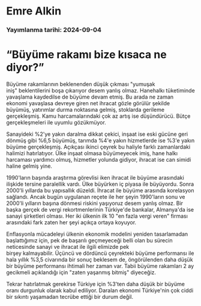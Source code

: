 # Emre Alkin

### Yayımlanma tarihi: 2024-09-04

# “Büyüme rakamı bize kısaca ne diyor?”

Büyüme rakamlarının beklenenden düşük çıkması "yumuşak iniş" beklentilerini boşa çıkarıyor desem yanlış olmaz. Hanehalkı tüketiminde yavaşlama kaydedilse de büyüme devam etmiş. Bu arada ne zaman ekonomi yavaşlasa devreye giren net ihracat gözle görülür şekilde büyümüş, yatırımlar durma noktasına gelmiş, stoklarda gerileme gerçekleşmiş. Kamu harcamalarındaki çok az artış ise düşündürücü. Bütçe gerçekleşmeleri ile uyumlu gözükmüyor.

Sanayideki %2'ye yakın daralma dikkat çekici, inşaat ise eski gücüne geri dönmüş gibi %6,5 büyümüş, tarımda %4'e yakın hizmetlerde ise %3'e yakın büyüme gerçekleşmiş. Açıkçası ikinci çeyrek bu haliyle farklı zamanlardaki halimizi hatırlatıyor. Ülke inşaat olmasa büyümeyecek imiş, hane halkı harcaması yardımcı olmuş, hizmetler yolunda gidiyor, ihracat ise can simidi haline gelmiş yine.

1990'ların başında araştırma görevlisi iken ihracat ile büyüme arasındaki ilişkide tersine paralellik vardı. Ülke büyürken iç piyasa ile büyüyordu. Sonra 2000'li yıllarda bu yapısallık düzeldi. İhracat ile büyüme arasında korelasyon sağlandı. Ancak bugün uygulanan reçete ile her şeyin 1990'ların sonu ve 2000'li yılların başına dönmesi riskini yaşıyoruz desem yanlış olmaz. Bir başka gerçek de vergi rekortmenlerinin Türkiye'de bankalar, Almanya'da ise sanayi şirketleri olması. Her iki ülkenin ilk 10 "en fazla vergi veren" firması arasındaki fark zaten her şeyi açıkça ortaya koyuyor.

Enflasyonla mücadeleyi ülkenin ekonomik modelini yeniden tasarlamadan başlattığımız için, pek de başarılı geçmeyeceği belli olan bu sürecin neticesinde sanayi ve ihracat ile ilgili elimizde pek birşey kalmayabilir. Üçüncü ve dördüncü çeyrekteki büyüme performansı ile hala yıllık %3,5 civarında bir sonuç beklesem de, öngörülenden daha düşük bir büyüme performansı ihtimali her zaman var. Tabii büyüme rakamları 2 ay gecikmeli açıklandığı için "zaten yaşanmış bitmiş" diyeceğiz.

Tekrar hatırlatmak gerekirse Türkiye için %3'ten daha düşük bir büyüme oranı durgunluk olarak kabul ediliyor. Daralan ekonomi Türkiye'nin çok ciddi bir sıkıntı yaşamadan tecrübe ettiği bir durum değil.

